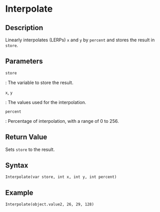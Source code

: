 # Interpolate

## Description
Linearly interpolates (LERPs) `x` and `y` by `percent` and stores the result in `store`.

## Parameters
`store`

:   The variable to store the result.

`x`, `y`

:   The values used for the interpolation.

`percent`

:   Percentage of interpolation, with a range of 0 to 256.

## Return Value
Sets `store` to the result.

## Syntax
```
Interpolate(var store, int x, int y, int percent)
```

## Example
```
Interpolate(object.value2, 26, 29, 128)
```
